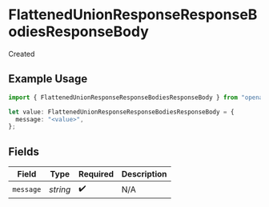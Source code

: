# FlattenedUnionResponseResponseBodiesResponseBody

Created

## Example Usage

```typescript
import { FlattenedUnionResponseResponseBodiesResponseBody } from "openapi/sdk/models/operations";

let value: FlattenedUnionResponseResponseBodiesResponseBody = {
  message: "<value>",
};
```

## Fields

| Field              | Type               | Required           | Description        |
| ------------------ | ------------------ | ------------------ | ------------------ |
| `message`          | *string*           | :heavy_check_mark: | N/A                |